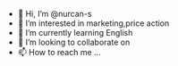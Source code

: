 - 👋 Hi, I’m @nurcan-s
- 👀 I’m interested in marketing,price action
- 🌱 I’m currently learning English 
- 💞️ I’m looking to collaborate on 
- 📫 How to reach me ...

<!---
nurcan-s/nurcan-s is a ✨ special ✨ repository because its `README.md` (this file) appears on your GitHub profile.
You can click the Preview link to take a look at your changes.
--->
